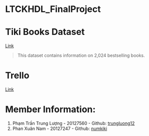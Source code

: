 # LTCKHDL_FinalProject
# Tiki Books Dataset
[Link](https://www.kaggle.com/datasets/biminhc/tiki-books-dataset?select=comments.csv&fbclid=IwAR0NBx3Vwx852J_tFH9_RP7z-Ys-pA1oQmQYaHgMa_4NTdei5sbm2uNg0iY) 
> This dataset contains information on 2,024 bestselling books.
# Trello
[Link](https://trello.com/invite/b/qCcFCaXG/ATTIf45d9d70c6ce6ce418a07ecc77a44f520DDD87E8/ltckhdlfinalproject)
# Member Information:
1. Phạm Trần Trung Lượng - 20127560 - Github: [trungluong12](https://github.com/trungluong12)
2. Phan Xuân Nam - 20127247 - Github: [numkiki](https://github.com/numkiki)
